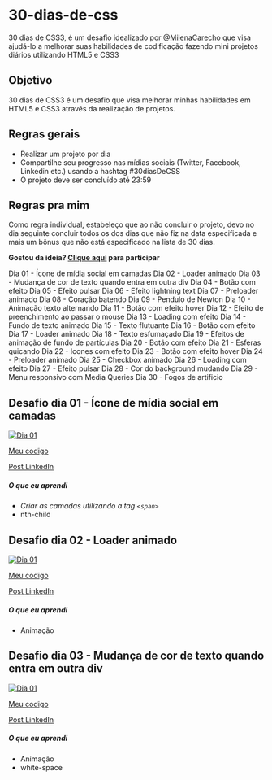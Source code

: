# 30-dias-de-css

30 dias de CSS3, é um desafio idealizado por [@MilenaCarecho](https://twitter.com/MilenaCarecho)   que visa ajudá-lo a melhorar suas habilidades de codificação fazendo mini projetos diários utilizando HTML5 e CSS3

## Objetivo

30 dias de CSS3 é um desafio que visa melhorar minhas habilidades em HTML5 e CSS3 através da realização de projetos.



## Regras gerais

- Realizar um projeto por dia
- Compartilhe seu progresso nas mídias sociais (Twitter, Facebook, Linkedin etc.) usando a hashtag #30diasDeCSS
- O projeto deve ser concluído até 23:59

## Regras pra mim

Como regra individual, estabeleço que  ao não concluir o projeto, devo no dia seguinte concluir todos os dos dias que não fiz na data especificada e mais um bônus que não está especificado na lista de 30 dias.



**Gostou da ideia? [Clique aqui](https://github.com/MilenaCarecho/30diasDeCSS/issues/1) para participar**



Dia 01 - Ícone de mídia social em camadas
Dia 02 - Loader animado
Dia 03 - Mudança de cor de texto quando entra em outra div
Dia 04 - Botão com efeito
Dia 05 - Efeito pulsar
Dia 06 - Efeito lightning text
Dia 07 - Preloader animado
Dia 08 - Coração batendo
Dia 09 - Pendulo de Newton
Dia 10 - Animação texto alternando
Dia 11 - Botão com efeito hover
Dia 12 - Efeito de preenchimento ao passar o mouse
Dia 13 - Loading com efeito
Dia 14 - Fundo de texto animado
Dia 15 - Texto flutuante
Dia 16 - Botão com efeito
Dia 17 - Loader animado
Dia 18 - Texto esfumaçado
Dia 19 - Efeitos de animação de fundo de partículas
Dia 20 - Botão com efeito
Dia 21 - Esferas quicando
Dia 22 - Icones com efeito
Dia 23 - Botão com efeito hover
Dia 24 - Preloader animado
Dia 25 - Checkbox animado
Dia 26 - Loading com efeito
Dia 27 - Efeito pulsar
Dia 28 - Cor do background mudando
Dia 29 - Menu responsivo com Media Queries
Dia 30 - Fogos de artificio

## Desafio dia 01 - Ícone de mídia social em camadas

[![Dia 01](https://user-images.githubusercontent.com/37448340/88348819-d38d7000-cd24-11ea-99d1-39b04afb77f2.gif)](https://user-images.githubusercontent.com/37448340/88348819-d38d7000-cd24-11ea-99d1-39b04afb77f2.gif)

[Meu codigo](https://github.com/rockiir/30-dias-de-css/tree/main/Desafio%201%20-%20%20%C3%8Dcone%20de%20m%C3%ADdia%20social%20em%20camadas)

[Post LinkedIn](https://www.linkedin.com/posts/raquel-matos-mauricio_30diasdecss-devs-css-activity-6768744619153870848-GO9d)

##### O que eu aprendi

- *Criar as camadas utilizando a tag `<span>`*
- nth-child

## Desafio dia 02 - Loader animado

[![Dia 01](https://j.gifs.com/OMOREB.gif)](https://j.gifs.com/OMOREB.giff)

[Meu codigo](https://github.com/rockiir/30-dias-de-css/tree/main/desafio%2030%20dias%20de%20css/Desafio%202%20-%20Loader%20animado)

[Post LinkedIn](https://www.linkedin.com/feed/update/urn:li:activity:6769021369175818240/)

##### O que eu aprendi

- Animação



## Desafio dia 03 - Mudança de cor de texto quando entra em outra div

[![Dia 01]()](https://media-exp1.licdn.com/dms/image/C4D22AQFDwcU8fhfHXQ/feedshare-shrink_2048_1536/0/1613951522682?e=1616630400&v=beta&t=sKD2Ec_YpCLIf6g3i0Xqg8HKyqgY2PqhfWLxpl7lwRM)

[Meu codigo]()

[Post LinkedIn](https://www.linkedin.com/posts/raquel-matos-mauricio_30diasdecss-devs-css-activity-6769403350577364992-cs3k)

##### O que eu aprendi

- Animação
- white-space
